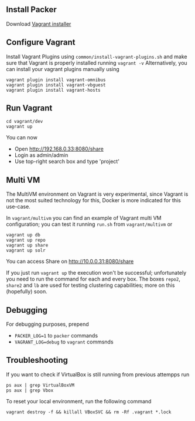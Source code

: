 Install Packer
---
Download [Vagrant installer](https://www.vagrantup.com/downloads.html)

Configure Vagrant
---
Install Vagrant Plugins using ```common/install-vagrant-plugins.sh``` and make sure that Vagrant is properly installed running ```vagrant -v```
Alternatively, you can install your vagrant plugins manually using

```
vagrant plugin install vagrant-omnibus
vagrant plugin install vagrant-vbguest
vagrant plugin install vagrant-hosts
```

Run Vagrant
---
```
cd vagrant/dev
vagrant up
```

You can now
* Open http://192.168.0.33:8080/share
* Login as admin/admin
* Use top-right search box and type 'project'

Multi VM
---
The MultiVM environment on Vagrant is very experimental, since Vagrant is not the most suited technology for this, Docker is more indicated for this use-case.

In ```vagrant/multivm``` you can find an example of Vagrant multi VM configuration; you can test it running ```run.sh``` from ```vagrant/multivm``` or

```
vagrant up db
vagrant up repo
vagrant up share
vagrant up solr
```
You can access Share on http://10.0.0.31:8080/share

If you just run ```vagrant up``` the execution won't be successful; unfortunately you need to run the command for each and every box.
The boxes ```repo2```, ```share2``` and ```lb``` are used for testing clustering capabilities; more on this (hopefully) soon.

Debugging
---
For debugging purposes, prepend
* ```PACKER_LOG=1``` to ```packer``` commands
* ```VAGRANT_LOG=debug``` to ```vagrant``` commsnds

Troubleshooting
---
If you want to check if VirtualBox is still running from previous attempps run

```
ps aux | grep VirtualBoxVM
ps aux | grep Vbox
```

To reset your local environment, run the following command

```
vagrant destroy -f && killall VBoxSVC && rm -Rf .vagrant *.lock
```
